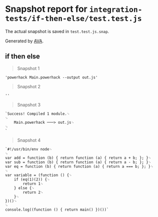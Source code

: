 # Snapshot report for `integration-tests/if-then-else/test.test.js`

The actual snapshot is saved in `test.test.js.snap`.

Generated by [AVA](https://avajs.dev).

## if then else

> Snapshot 1

    'powerhack Main.powerhack --output out.js'

> Snapshot 2

    ''

> Snapshot 3

    `Success! Compiled 1 module.␊
    ␊
        Main.powerhack ───> out.js␊
    ␊
    `

> Snapshot 4

    `#!/usr/bin/env node␊
    ␊
    var add = function (b) { return function (a) { return a + b; }; }␊
    var sub = function (b) { return function (a) { return a - b; }; }␊
    var eq = function (b) { return function (a) { return a === b; }; }␊
    ␊
    var variable = (function () {␊
        if (eq(1)(2)) {␊
            return 1␊
        } else {␊
            return 2␊
        }␊
    })()␊
    ␊
    console.log((function () { return main() })())`
